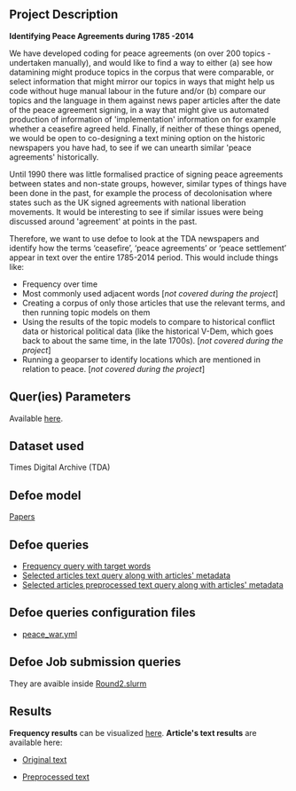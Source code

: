

## Project Description

**Identifying Peace Agreements during 1785 -2014**


We have developed coding for peace agreements (on over 200 topics - undertaken manually), and would like to find a way to either (a) see how datamining might produce topics in the corpus that were comparable, or select information that might mirror our topics in ways that might help us code without huge manual labour in the future and/or (b) compare our topics and the language in them against news paper articles after the date of the peace agreement signing, in a way that might give us automated production of information of 'implementation' information on for example whether a ceasefire agreed held.  Finally, if neither of these things opened, we would be open to co-designing a text mining option on the historic newspapers you have had, to see if we can unearth similar 'peace agreements' historically.   

Until 1990 there was little formalised practice of signing peace agreements between states and non-state groups, however, similar types of things have been done in the past, for example the process of decolonisation where states such as the UK signed agreements with national liberation movements.  It would be interesting to see if similar issues were being discussed around 'agreement' at points in the past.

Therefore, we want to use defoe to look at the TDA newspapers and identify how the terms ‘ceasefire’, ‘peace agreements’ or ‘peace settlement’ appear in text over the entire 1785-2014 period. This would include things like:
- Frequency over time
- Most commonly used adjacent words [*not covered during the project*]
- Creating a corpus of only those articles that use the relevant terms, and then running topic models on them
- Using the results of the topic models to compare to historical conflict data or historical political data (like the historical V-Dem, which goes back to about the same time, in the late 1700s). [*not covered during the project*]
- Running a geoparser to identify locations which are mentioned in relation to peace. [*not covered during the project*]


## Quer(ies) Parameters

Available [here](./Round2_Requirements/Christine_Sanja/Query_Inputs.md).

## Dataset used

Times Digital Archive (TDA)

## Defoe model 

[Papers](https://github.com/defoe-code/defoe/tree/master/defoe/papers)

## Defoe queries

- [Frequency query with target words](https://github.com/defoe-code/defoe/blob/master/defoe/papers/queries/target_keysearch_by_year.py)
- [Selected articles text query along with articles' metadata](https://github.com/defoe-code/defoe/blob/master/defoe/papers/queries/target_keysearch_by_year_details.py)
- [Selected articles preprocessed text query along with articles' metadata](https://github.com/defoe-code/defoe/blob/master/defoe/papers/queries/target_keysearch_by_year_preprocessed_details.py)

## Defoe queries configuration files

- [peace_war.yml](https://github.com/defoe-code/defoe/blob/master/queries/peace_war.yml)

## Defoe Job submission queries

They are avaible inside [Round2.slurm](./Round2.slurm)

 
## Results 

**Frequency results** can be visualized [here](https://github.com/defoe-code/defoe_visualization/tree/master/Round_2/Christine_Sanja).
**Article's text results** are available here:
- [Original text](https://uoe.sharepoint.com/sites/DEFOE_Results/Shared%20Documents/Forms/AllItems.aspx?id=%2Fsites%2FDEFOE%5FResults%2FShared%20Documents%2FChristine%5FSanja%2Etar&parent=%2Fsites%2FDEFOE%5FResults%2FShared%20Documents)

 - [Preprocessed text](https://uoe.sharepoint.com/sites/DEFOE_Results/Shared%20Documents/Forms/AllItems.aspx?id=%2Fsites%2FDEFOE%5FResults%2FShared%20Documents%2FChristine%5FSanja%5F2%2Etar&parent=%2Fsites%2FDEFOE%5FResults%2FShared%20Documents)
 

